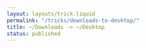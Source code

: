 ```yaml
---
layout: layouts/trick.liquid
permalink: "/tricks/downloads-to-desktop/"
title: ~/Downloads -> ~/Desktop
status: published
---
```

